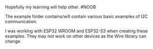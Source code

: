 Hopefully my learning will help other. #NOOB

The example folder contains/will contain various basic examples of I2C communication.

I was working with ESP32 WROOM and ESP32-S3 when creating these examples. They may not work on other devices as the Wire library can change.
